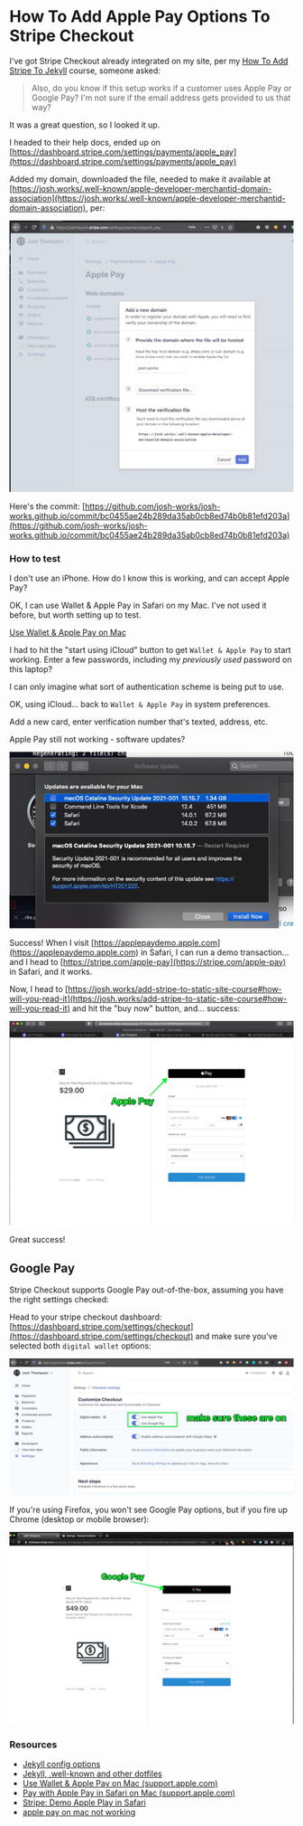 # How To Add Apple Pay Options To Stripe Checkout

I've got Stripe Checkout already integrated on my site, per my [How To Add Stripe To Jekyll](https://josh.works/add-stripe-to-static-site-course) course, someone asked:

> Also, do you know if this setup works if a customer uses Apple Pay or Google Pay? I'm not sure if the email address gets provided to us that way?

It was a great question, so I looked it up. 

I headed to their help docs, ended up on [https://dashboard.stripe.com/settings/payments/apple_pay](https://dashboard.stripe.com/settings/payments/apple_pay)

Added my domain, downloaded the file, needed to make it available at [https://josh.works/.well-known/apple-developer-merchantid-domain-association](https://josh.works/.well-known/apple-developer-merchantid-domain-association), per:

![well-known](/images/stripe-apple-pay.jpg)

Here's the commit: [https://github.com/josh-works/josh-works.github.io/commit/bc0455ae24b289da35ab0cb8ed74b0b81efd203a](https://github.com/josh-works/josh-works.github.io/commit/bc0455ae24b289da35ab0cb8ed74b0b81efd203a)

### How to test

I don't use an iPhone. How do I know this is working, and can accept Apple Pay?

OK, I can use Wallet & Apple Pay in Safari on my Mac. I've not used it before, but worth setting up to test.

[Use Wallet & Apple Pay on Mac](https://support.apple.com/guide/mac-help/use-wallet-apple-pay-on-mac-mchl4773988b/mac)

I had to hit the "start using iCloud" button to get `Wallet & Apple Pay` to start working. Enter a few passwords, including my _previously used_ password on this laptop? 

I can only imagine what sort of authentication scheme is being put to use. 

OK, using iCloud... back to `Wallet & Apple Pay` in system preferences. 

Add a new card, enter verification number that's texted, address, etc.

Apple Pay still not working - software updates?

![safare update](/images/software_update.jpg)

Success! When I visit [https://applepaydemo.apple.com](https://applepaydemo.apple.com) in Safari, I can run a demo transaction... and I head to [https://stripe.com/apple-pay](https://stripe.com/apple-pay) in Safari, and it works.

Now, I head to [https://josh.works/add-stripe-to-static-site-course#how-will-you-read-it](https://josh.works/add-stripe-to-static-site-course#how-will-you-read-it) and hit the "buy now" button, and... success:

![it works!](/images/apple-pay.jpg)

Great success!

## Google Pay

Stripe Checkout supports Google Pay out-of-the-box, assuming you have the right settings checked:

Head to your stripe checkout dashboard: [https://dashboard.stripe.com/settings/checkout](https://dashboard.stripe.com/settings/checkout) and make sure you've selected both `digital wallet` options:

![stripe checkout settings](/images/enable-digital-wallets.jpg)

If you're using Firefox, you won't see Google Pay options, but if you fire up Chrome (desktop or mobile browser):

![desktop](/images/google-pay-working.jpg)






### Resources

- [Jekyll config options](https://jekyllrb.com/docs/configuration/options/)
- [Jekyll, .well-known and other dotfiles](https://josh.st/2015/10/22/jekyll-well-known-and-dotfiles/)
- [Use Wallet & Apple Pay on Mac (support.apple.com)](https://support.apple.com/guide/mac-help/use-wallet-apple-pay-on-mac-mchl4773988b/mac)
- [Pay with Apple Pay in Safari on Mac (support.apple.com)](https://support.apple.com/guide/safari/pay-with-apple-pay-ibrw8e207504/mac)
- [Stripe: Demo Apple Play in Safari](https://stripe.com/apple-pay)
- [apple pay on mac not working](https://discussions.apple.com/thread/7689603)